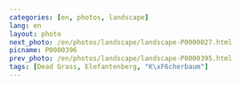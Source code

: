 ```yaml
---
categories: [en, photos, landscape]
lang: en
layout: photo
next_photo: /en/photos/landscape/landscape-P0000027.html
picname: P0000396
prev_photo: /en/photos/landscape/landscape-P0000395.html
tags: [Dead Grass, Elefantenberg, "K\xF6cherbaum"]
---
```

